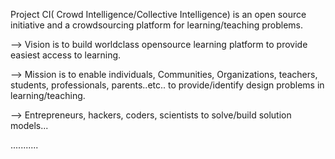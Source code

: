 Project CI( Crowd Intelligence/Collective Intelligence) is an open source initiative and a crowdsourcing platform for learning/teaching problems.

--> Vision is to build worldclass opensource learning platform to provide easiest access to learning.


--> Mission is to enable individuals, Communities, Organizations, teachers, students, professionals, parents..etc.. to provide/identify design problems in learning/teaching.


--> Entrepreneurs, hackers, coders, scientists to solve/build solution models...

...........
